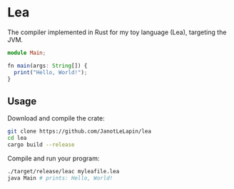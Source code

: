 # Lea

The compiler implemented in Rust for my toy language (Lea), targeting the JVM.

```ts
module Main;

fn main(args: String[]) {
  print("Hello, World!");
}
```

## Usage

Download and compile the crate:

```sh
git clone https://github.com/JanotLeLapin/lea
cd lea
cargo build --release
```

Compile and run your program:

```sh
./target/release/leac myleafile.lea
java Main # prints: Hello, World!
```
